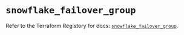 # `snowflake_failover_group`

Refer to the Terraform Registory for docs: [`snowflake_failover_group`](https://www.terraform.io/docs/providers/snowflake/r/failover_group).
